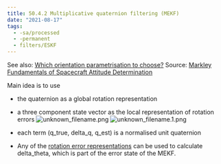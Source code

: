 ```yaml
---
title: 50.4.2 Multiplicative quaternion filtering (MEKF)
date: "2021-08-17"
tags:
  - -sa/processed
  - -permanent
  - filters/ESKF
---
```


See also: [Which orientation parametrisation to choose?](which-orientation-parametrisation-to-choose_.md)
Source: [Markley Fundamentals of Spacecraft Attitude Determination](markley-fundamentals-of-spacecraft-attitude-determination.md)

Main idea is to use

*   the quaternion as a global rotation representation
*   a three component state vector as the local representation of rotation errors
    ![unknown_filename.png](./_resources/50.4.2_Multiplicative_quaternion_filtering_(MEKF).resources/unknown_filename.png)
    ![unknown_filename.1.png](./_resources/50.4.2_Multiplicative_quaternion_filtering_(MEKF).resources/unknown_filename.1.png)
    
*   each term (q\_true, delta\_q, q\_est) is a normalised unit quaternion
*   Any of the [rotation error representations](rotation-error-representations.md) can be used to calculate delta\_theta, which is part of the error state of the MEKF.

